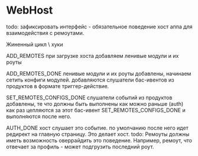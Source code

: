 # WebHost


todo:
зафиксировать интерфейс - обязательное поведение хост аппа для взаимодействия с ремоутами.

Жиненный цикл \ хуки

ADD_REMOTES
при загрузке хоста добавляем ленивые модули и их роуты

ADD_REMOTES_DONE
ленивые модули и их роуты добавлены, начинаем сетить конфиги модулей.
добавляются слушатели бас-ивентов из продуктов в формате триггер-действие.

SET_REMOTES_CONFIGS_DONE
слушатели событий из продуктов добавлены,
те что должны быть выполнены как можно раньше (auth) 
как раз цепляются за этот бас-ивент SET_REMOTES_CONFIGS_DONE и выполняются после него.

AUTH_DONE
хост слушает это событие. по умолчанию после него идет редирект на главную страницу. Это делает хост.
todo: Ремоуты должны иметь возможность оверрайдить это поведение. Например, ремоут, что отвечает за профиль - может подгрузить последний роут.
